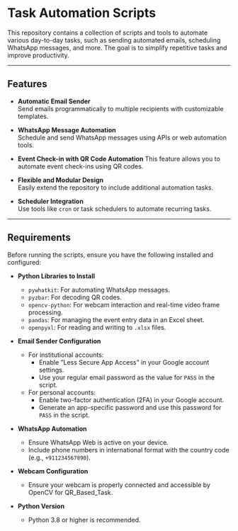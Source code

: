 # Task Automation Scripts

This repository contains a collection of scripts and tools to automate various day-to-day tasks, such as sending automated emails, scheduling WhatsApp messages, and more. The goal is to simplify repetitive tasks and improve productivity.

---

## Features

- **Automatic Email Sender**  
  Send emails programmatically to multiple recipients with customizable templates.
  
- **WhatsApp Message Automation**  
  Schedule and send WhatsApp messages using APIs or web automation tools.

- **Event Check-in with QR Code Automation**
  This feature allows you to automate event check-ins using QR codes.

- **Flexible and Modular Design**  
  Easily extend the repository to include additional automation tasks.
  
- **Scheduler Integration**  
  Use tools like `cron` or task schedulers to automate recurring tasks.

---

## Requirements

Before running the scripts, ensure you have the following installed and configured:

- **Python Libraries to Install**  
  - `pywhatkit`: For automating WhatsApp messages.
  - `pyzbar`: For decoding QR codes.
  - `opencv-python`: For webcam interaction and real-time video frame processing.
  - `pandas`: For managing the event entry data in an Excel sheet.
  - `openpyxl`: For reading and writing to `.xlsx` files.

- **Email Sender Configuration**  
  - For institutional accounts:  
    - Enable "Less Secure App Access" in your Google account settings.  
    - Use your regular email password as the value for `PASS` in the script.  
  - For personal accounts:  
    - Enable two-factor authentication (2FA) in your Google account.  
    - Generate an app-specific password and use this password for `PASS` in the script.  

- **WhatsApp Automation**  
  - Ensure WhatsApp Web is active on your device.  
  - Include phone numbers in international format with the country code (e.g., `+911234567890`).

- **Webcam Configuration**  
  - Ensure your webcam is properly connected and accessible by OpenCV for QR_Based_Task.

- **Python Version**  
  - Python 3.8 or higher is recommended.  
